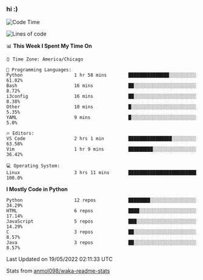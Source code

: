 ### hi :)

<!--START_SECTION:waka-->
![Code Time](http://img.shields.io/badge/Code%20Time-0%20secs-blue)

![Lines of code](https://img.shields.io/badge/From%20Hello%20World%20I%27ve%20Written-599%20Thousand%20lines%20of%20code-blue)

📊 **This Week I Spent My Time On** 

```text
⌚︎ Time Zone: America/Chicago

💬 Programming Languages: 
Python                   1 hr 58 mins        ███████████████░░░░░░░░░░   61.82% 
Bash                     16 mins             ██░░░░░░░░░░░░░░░░░░░░░░░   8.72% 
i3config                 16 mins             ██░░░░░░░░░░░░░░░░░░░░░░░   8.38% 
Other                    10 mins             █░░░░░░░░░░░░░░░░░░░░░░░░   5.35% 
YAML                     9 mins              █░░░░░░░░░░░░░░░░░░░░░░░░   5.0%

🔥 Editors: 
VS Code                  2 hrs 1 min         ████████████████░░░░░░░░░   63.58% 
Vim                      1 hr 9 mins         █████████░░░░░░░░░░░░░░░░   36.42%

💻 Operating System: 
Linux                    3 hrs 11 mins       █████████████████████████   100.0%

```

**I Mostly Code in Python** 

```text
Python                   12 repos            ████████░░░░░░░░░░░░░░░░░   34.29% 
HTML                     6 repos             ████░░░░░░░░░░░░░░░░░░░░░   17.14% 
JavaScript               5 repos             ███░░░░░░░░░░░░░░░░░░░░░░   14.29% 
C                        3 repos             ██░░░░░░░░░░░░░░░░░░░░░░░   8.57% 
Java                     3 repos             ██░░░░░░░░░░░░░░░░░░░░░░░   8.57%

```



 Last Updated on 19/05/2022 02:11:33 UTC
<!--END_SECTION:waka-->

Stats from [anmol098/waka-readme-stats](https://github.com/anmol098/waka-readme-stats)